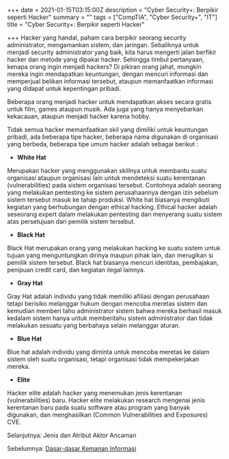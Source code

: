 +++
date = 2021-01-15T03:15:00Z
description = "Cyber Security+: Berpikir seperti Hacker"
summary = ""
tags = ["CompTIA", "Cyber Security+", "IT"]
title = "Cyber Security+: Berpikir seperti Hacker"

+++
Hacker yang handal, paham cara berpikir seorang security administrator, mengamankan sistem, dan jaringan. Sebaliknya untuk menjadi security administrator yang baik, kita harus mengerti jalan berfikir hacker dan metode yang dipakai hacker. Sehingga timbul pertanyaan, kenapa orang ingin menjadi hackers? Di pikiran orang jahat, mungkin mereka ingin mendapatkan keuntungan, dengan mencuri informasi dan memperjual belikan informasi tersebut, ataupun memanfaatkan informasi yang didapat untuk kepentingan pribadi.

Beberapa orang menjadi hacker untuk mendapatkan akses secara gratis untuk film, games ataupun musik. Ada juga yang hanya menyebarkan kekacauan, ataupun menjadi hacker karena hobby.

Tidak semua hacker memanfaatkan skil yang dimiliki untuk keuntungan pribadi, ada beberapa tipe hacker, beberapa nama digunakan di organisasi yang berbeda, beberapa tipe umum hacker adalah sebagai berikut :

* **White Hat**

Merupakan hacker yang menggunakan skillnya untuk membantu suatu organisasi ataupun organisasi lain untuk mendeteksi suatu kerentanan (vulnerabilities) pada sistem organisasi tersebut. Contohnya adalah seorang yang melakukan pentesting ke sistem perusahaannya dengan izin sebelum sistem tersebut masuk ke tahap produksi. White hat biasanya mengikuti kegiatan yang berhubungan dengan ethical hacking. Ethical hacker adalah seseorang expert dalam melakukan pentesting dan menyerang suatu sistem atas persetujuan dari pemilik sistem tersebut.

* **Black Hat**

Black Hat merupakan orang yang melakukan hacking ke suatu sistem untuk tujuan yang menguntungkan dirinya maupun pihak lain, dan merugikan si pemilik sistem tersebut. Black hat biasanya mencuri identitas, pembajakan, penipuan credit card, dan kegiatan ilegal lainnya.

* **Gray Hat**

Gray Hat adalah individu yang tidak memiliki afiliasi dengan perusahaan tetapi berisiko melanggar hukum dengan mencoba meretas sistem dan kemudian memberi tahu administrator sistem bahwa mereka berhasil masuk kedalam sistem hanya untuk memberitahu sistem administrator dan tidak melakukan sesuatu yang berbahaya selain melanggar aturan.

* **Blue Hat**

Blue hat adalah individu yang diminta untuk mencoba meretas ke dalam sistem oleh suatu organisasi, tetapi organisasi tidak mempekerjakan mereka.

* **Elite**

Hacker elite adalah hacker yang menemukan jenis kerentanan (vulnerabilities) baru. Hacker elite melakukan research mengenai jenis kerentanan baru pada suatu software atau program yang banyak digunakan, dan menghasilkan (Common Vulnerabilities and Exposures) CVE.

Selanjutnya: Jenis dan Atribut Aktor Ancaman

Sebelumnya: [Dasar-dasar Kemanan Informasi](https://hanivan.github.io/blog/modules/comptia-cyber-security+/pengenalan-tentang-keamanan/cyber-security-dasar-dasar-kemanan-informasi/ "Dasar-dasar Kemanan Informasi")
